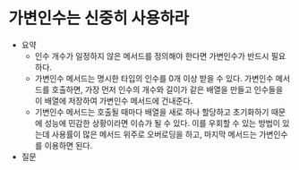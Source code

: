 # 가변인수는 신중히 사용하라
- 요약
  - 인수 개수가 일정하지 않은 메서드를 정의해야 한다면 가변인수가 반드시 필요하다. 
  - 가변인수 메서드는 명시한 타입의 인수를 0개 이상 받을 수 있다. 가변인수 메서드를 호출하면, 가장 먼저 인수의 개수와 길이가 같은 배열을 만들고 인수들을 이 배열에 저장하여 가변인수 메서드에 건내준다.
  - 기변인수 메서드는 호출될 때마다 배열을 새로 하나 할당하고 초기화하기 때문에 성능에 민감한 상황이라면 이슈가 될 수 있다. 이를 우회할 수 있는 방법이 있는데 사용률이 많은 메서드 위주로 오버로딩을 하고, 마지막 메서드는 가변인수를 이용하면 된다.
- 질문